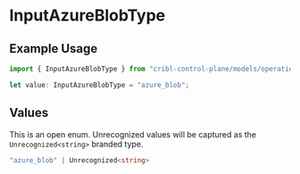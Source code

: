 # InputAzureBlobType

## Example Usage

```typescript
import { InputAzureBlobType } from "cribl-control-plane/models/operations";

let value: InputAzureBlobType = "azure_blob";
```

## Values

This is an open enum. Unrecognized values will be captured as the `Unrecognized<string>` branded type.

```typescript
"azure_blob" | Unrecognized<string>
```